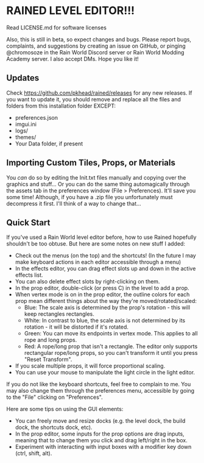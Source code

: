 # RAINED LEVEL EDITOR!!!

Read LICENSE.md for software licenses

Also, this is still in beta, so expect changes and bugs. Please report bugs, complaints, and suggestions by creating an issue on GitHub, or pinging @chromosoze in the Rain World Discord server or Rain World Modding Academy server. I also accept DMs. Hope you like it!

## Updates
Check https://github.com/pkhead/rained/releases for any new releases. If you want to update it, you should remove and replace all the files and folders from this installation folder EXCEPT:
- preferences.json
- imgui.ini
- logs/
- themes/
- Your Data folder, if present

## Importing Custom Tiles, Props, or Materials
You *can* do so by editing the Init.txt files manually and copying over the graphics and stuff... Or you can do the same thing automagically through the assets tab in the preferences window (File > Preferences). It'll save you some time! Although, if you have a .zip file you unfortunately must decompress it first. I'll think of a way to change that... 

## Quick Start
If you've used a Rain World level editor before, how to use Rained hopefully shouldn't be too obtuse. But here are some notes on new stuff I added:
- Check out the menus (on the top) and the shortcuts!
  (In the future I may make keyboard actions in each editor accessible through a menu)
- In the effects editor, you can drag effect slots up and down in the active effects list.
- You can also delete effect slots by right-clicking on them.
- In the prop editor, double-click (or press C) in the level to add a prop.
- When vertex mode is on in the prop editor, the outline colors for each prop mean different things about the way they're moved/rotated/scaled:
  - Blue: The scale axis is determined by the prop's rotation - this will keep rectangles rectangles.
  - White: In contrast to blue, the scale axis is not determined by its rotation - it will be distorted if it's rotated.
  - Green: You can move its endpoints in vertex mode. This applies to all rope and long props.
  - Red: A rope/long prop that isn't a rectangle. The editor only supports rectangular rope/long props, so you can't transform it until you press "Reset Transform".
- If you scale multiple props, it will force proportional scaling.
- You can use your mouse to manipulate the light circle in the light editor.

If you do not like the keyboard shortcuts, feel free to complain to me. You may also change them through the preferences menu,
accessible by going to the "File" clicking on "Preferences".

Here are some tips on using the GUI elements:
- You can freely move and resize docks (e.g. the level dock, the build dock, the shortcuts dock, etc).
- In the prop editor, some inputs for the prop options are drag inputs, meaning that to change them you
  click and drag left/right in the box.
- Experiment with interacting with input boxes with a modifier key down (ctrl, shift, alt).
